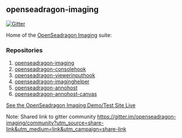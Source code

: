 ## openseadragon-imaging

[![Gitter](https://badges.gitter.im/openseadragon-imaging/community.svg)](https://gitter.im/openseadragon-imaging/community?utm_source=badge&utm_medium=badge&utm_campaign=pr-badge)

Home of the [OpenSeadragon Imaging](http://msalsbery.github.io/openseadragon-imaging/site/index.html) suite:

### Repositories

1. [openseadragon-imaging](https://github.com/openseadragon-imaging/openseadragon-imaging)
1. [openseadragon-consolehook](https://github.com/openseadragon-imaging/openseadragon-consolehook)
1. [openseadragon-viewerinputhook](https://github.com/openseadragon-imaging/openseadragon-viewerinputhook)
1. [openseadragon-imaginghelper](https://github.com/openseadragon-imaging/openseadragon-imaginghelper)
1. [openseadragon-annohost](https://github.com/openseadragon-imaging/openseadragon-annohost)
1. [openseadragon-annohost-canvas](https://github.com/openseadragon-imaging/openseadragon-annohost-canvas)

[See the OpenSeadragon Imaging Demo/Test Site Live](http://msalsbery.github.io/openseadragon-imaging/demo/index.html)

Note: Shared link to gitter community
https://gitter.im/openseadragon-imaging/community?utm_source=share-link&utm_medium=link&utm_campaign=share-link
